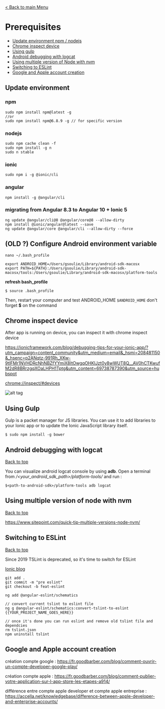 [< Back to main Menu](https://github.com/gsoulie/Mobile-App-Development/blob/master/ionic2-test.md)    

# Prerequisites

* [Update environment npm / nodejs](#update-environment)      
* [Chrome inspect device](#chrome-inspect-device)  
* [Using gulp](#using-gulp)   
* [Android debugging with logcat](#android-debugging-with-logcat)    
* [Using multiple version of Node with nvm](#using-multiple-version-of-node-with-nvm)     
* [Switching to ESLint](#switching-to-eslint)        
* [Google and Apple account creation](#google-and-apple-account-creation)       

## Update environment

### npm

````
sudo npm install npm@latest -g
//or
sudo npm install npm@6.8.9 -g // for specific version
````

### nodejs

````
sudo npm cache clean -f
sudo npm install -g n
sudo n stable
````

### ionic

````
sudo npm i -g @ionic/cli
````

### angular

````
npm install -g @angular/cli
````

### migrating from Angular 8.3 to Angular 10 + Ionic 5

````
ng update @angular/cli@8 @angular/core@8 --allow-dirty
npm install @ionic/angular@latest --save
ng update @angular/core @angular/cli --allow-dirty --force
````

## (OLD ?) Configure Android environment variable

```
nano ~/.bash_profile
```

```
export ANDROID_HOME=/Users/gsoulie/Library/android-sdk-macosx
export PATH=${PATH}:/Users/gsoulie/Library/android-sdk-macosx/tools:/Users/gsoulie/Library/android-sdk-macosx/platform-tools
```

**refresh bash_profile**

```
$ source .bash_profile
```

Then, restart your computer and test ANDROID_HOME ```$ANDROID_HOME``` don't forget **$** on the command

## Chrome inspect device

After app is running on device, you can inspect it with chrome inspect device

https://ionicframework.com/blog/debugging-tips-for-your-ionic-app/?utm_campaign=content_community&utm_medium=email&_hsmi=208481150&_hsenc=p2ANqtz-991Rh_XKw-9tlFMr1NVHDRcNhNBZfYYmiX8ItOwgqOHKIJzt0y8wWUT8Q__AV0hCTKwufM2dR8BRrzgqXOaLHPH1Tptg&utm_content=69738787390&utm_source=hubspot

[chrome://inspect/#devices](chrome://inspect/#devices)    

![alt tag](https://s-media-cache-ak0.pinimg.com/originals/8e/52/17/8e5217a74089f046435655d0e0477517.png)


## Using Gulp

Gulp is a packet manager for JS libraries. You can use it to add libraries to your Ionic app or to update the Ionic JavaScript library itself.

```
$ sudo npm install -g bower
```
## Android debugging with logcat
[Back to top](#prerequisites) 

You can visualize android logcat console by using **adb**. Open a terminal from */<your_android_sdk_path>/platform-tools/* and run :

````
$<path-to-android-sdk>/platform-tools adb logcat
````

## Using multiple version of node with nvm
[Back to top](#prerequisites) 

https://www.sitepoint.com/quick-tip-multiple-versions-node-nvm/

## Switching to ESLint
[Back to top](#prerequisites) 

Since 2019 TSLint is deprecated, so it's time to switch for ESLint

[Ionic blog](https://ionicframework.com/blog/eslint-for-ionic-angular/)       

````
git add .
git commit -m "pre eslint"
git checkout -b feat-eslint

ng add @angular-eslint/schematics

// convert current tslint to eslint file
ng g @angular-eslint/schematics:convert-tslint-to-eslint {{YOUR_PROJECT_NAME_GOES_HERE}}

// once it's done you can run eslint and remove old tslint file and dependcies
rm tslint.json
npm uninstall tslint
````

## Google and Apple account creation

création compte google : https://fr.goodbarber.com/blog/comment-ouvrir-un-compte-developer-google-play/

création compte apple : https://fr.goodbarber.com/blog/comment-publier-votre-application-sur-l-app-store-les-etapes-a914/

différence entre compte apple developer et compte apple entreprise : https://accella.net/knowledgebase/difference-between-apple-developer-and-enterprise-accounts/
